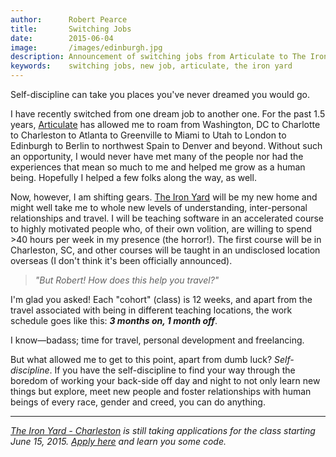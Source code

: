 ```yaml
---
author:      Robert Pearce
title:       Switching Jobs
date:        2015-06-04
image:       /images/edinburgh.jpg
description: Announcement of switching jobs from Articulate to The Iron Yard.
keywords:    switching jobs, new job, articulate, the iron yard
---
```


Self-discipline can take you places you've never dreamed you would go.

I have recently switched from one dream job to another one. For the past 1.5 years, [Articulate](https://www.articulate.com) has allowed me to roam from Washington, DC to Charlotte to Charleston to Atlanta to Greenville to Miami to Utah to London to Edinburgh to Berlin to northwest Spain to Denver and beyond. Without such an opportunity, I would never have met many of the people nor had the experiences that mean so much to me and helped me grow as a human being. Hopefully I helped a few folks along the way, as well.

Now, however, I am shifting gears. [The Iron Yard](http://theironyard.com) will be my new home and might well take me to whole new levels of understanding, inter-personal relationships and travel. I will be teaching software in an accelerated course to highly motivated people who, of their own volition, are willing to spend >40 hours per week in my presence (the horror!). The first course will be in Charleston, SC, and other courses will be taught in an undisclosed location overseas (I don't think it's been officially announced).

> _&quot;But Robert! How does this help you travel?&quot;_

I'm glad you asked! Each "cohort" (class) is 12 weeks, and apart from the travel associated with being in different teaching locations, the work schedule goes like this: **_3 months on, 1 month off_**.

I know&mdash;badass; time for travel, personal development and freelancing.

But what allowed me to get to this point, apart from dumb luck? _Self-discipline_. If you have the self-discipline to find your way through the boredom of working your back-side off day and night to not only learn new things but explore, meet new people and foster relationships with human beings of every race, gender and creed, you can do anything.

* * *

_[The Iron Yard - Charleston](http://theironyard.com/locations/charleston) is still taking applications for the class starting June 15, 2015. [Apply here](http://theironyard.com/apply) and learn you some code._
